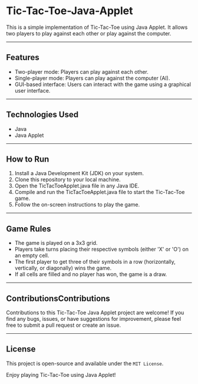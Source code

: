 # Tic-Tac-Toe-Java-Applet
This is a simple implementation of Tic-Tac-Toe using Java Applet. It allows two players to play against each other or play against the computer.

------------

##  Features
- Two-player mode: Players can play against each other.
- Single-player mode: Players can play against the computer (AI).
- GUI-based interface: Users can interact with the game using a graphical user interface.

------------

## Technologies Used
- Java
- Java Applet

------------

## How to Run
1. Install a Java Development Kit (JDK) on your system.
2. Clone this repository to your local machine.
3. Open the TicTacToeApplet.java file in any Java IDE.
4. Compile and run the TicTacToeApplet.java file to start the Tic-Tac-Toe game.
5. Follow the on-screen instructions to play the game.

------------

## Game Rules
- The game is played on a 3x3 grid.
- Players take turns placing their respective symbols (either 'X' or 'O') on an empty cell.
- The first player to get three of their symbols in a row (horizontally, vertically, or diagonally) wins the game.
- If all cells are filled and no player has won, the game is a draw.

------------

## ContributionsContributions
Contributions to this Tic-Tac-Toe Java Applet project are welcome! If you find any bugs, issues, or have suggestions for improvement, please feel free to submit a pull request or create an issue.

------------

## License
This project is open-source and available under the `MIT License`.

Enjoy playing Tic-Tac-Toe using Java Applet!

